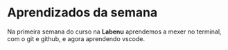 # Aprendizados da semana
Na primeira semana do curso na **Labenu** aprendemos a mexer no terminal, com o git e github, e agora aprendendo vscode.

